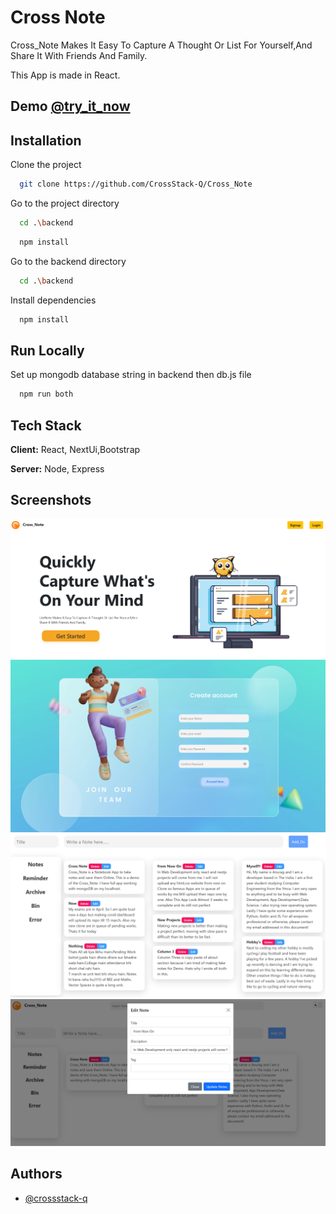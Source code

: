 
# Cross Note

Cross_Note Makes It Easy To Capture A Thought Or List For
Yourself,And Share It With Friends And Family.

This App is made in React.

## Demo [@try_it_now](https://crossstack-q.github.io/Cross_Note/)

## Installation

Clone the project

```bash
  git clone https://github.com/CrossStack-Q/Cross_Note
```
Go to the project directory

```bash
  cd .\backend
```
```bash
  npm install
```

Go to the backend directory

```bash
  cd .\backend
```

Install dependencies

```bash
  npm install
```

## Run Locally

Set up mongodb database string in backend then db.js file

```bash
  npm run both
```




## Tech Stack

**Client:** React, NextUi,Bootstrap

**Server:** Node, Express


## Screenshots

![App Screenshot](https://github.com/CrossStack-Q/Cross_Note/blob/main/assets/Home.png?raw=true)
![App Screenshot](https://github.com/CrossStack-Q/Cross_Note/blob/main/assets/SIgnUp.png?raw=true)
![App Screenshot](https://github.com/CrossStack-Q/Cross_Note/blob/main/assets/Note.png?raw=true)
![App Screenshot](https://github.com/CrossStack-Q/Cross_Note/blob/main/assets/Edit.png?raw=true)


## Authors

- [@crossstack-q](https://www.github.com/crossstack-q)
